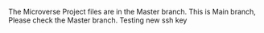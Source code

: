 The Microverse Project files are in the Master branch. This is Main branch, Please check the Master branch.
Testing new ssh key
